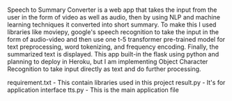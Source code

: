 # 

Speech to Summary Converter is a web app that takes the input from the user in the form of video as well as audio, then by using NLP and machine learning techniques it converted into short summary. To make this I used libraries like moviepy, google's speech recognition to take the input in the form of audio-video and then use one t-5 transformer pre-trained model for text preprocessing, word tokenizing, and frequency encoding. Finally, the summarized text is displayed.
This app built-in the flask using python and planning to deploy in Heroku, but I am implementing Object Character Recognition to take input directly as text and do further processing.

requirement.txt  - This contain libraries used in this project
result.py - It's for application interface 
tts.py  -  This is the main application file 
